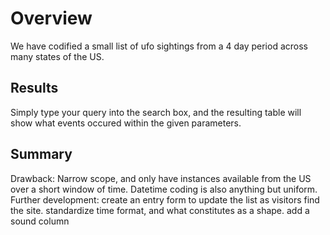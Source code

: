 # Overview
We have codified a small list of ufo sightings from a 4 day period across many states of the US.

## Results
Simply type your query into the search box, and the resulting table will show what events occured within the given parameters.

## Summary
Drawback: Narrow scope, and only have instances available from the US over a short window of time. Datetime coding is also anything but uniform.
Further development: create an entry form to update the list as visitors find the site. standardize time format, and what constitutes as a shape. add a sound column
